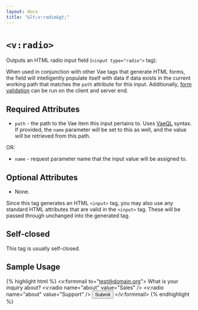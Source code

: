 ```yaml
---
layout: docs
title: "&lt;v:radio&gt;"
---
```


# `<v:radio>`

Outputs an HTML radio input field (`<input type="radio">` tag).

When used in conjunction with other Vae tags that generate HTML forms,
the field will intelligently populate itself with data if data exists in
the current working path that matches the `path` attribute for this
input. Additionally, [form validation](/vaeml_form_validation/) can be
run on the client and server end.

## Required Attributes

-   `path` - the path to the Vae item this input pertains to. Uses
    [VaeQL](/vaeql/) syntax. If provided, the `name` parameter will be
    set to this as well, and the value will be retrieved from this path.

OR:

-   `name` - request parameter name that the input value will be
    assigned to.

## Optional Attributes

-   None.

Since this tag generates an HTML `<input>` tag, you may also use any
standard HTML attributes that are valid in the `<input>` tag. These will
be passed through unchanged into the generated tag.

## Self-closed

This tag is usually self-closed.

## Sample Usage

{% highlight html %}
<v:formmail to="test@domain.org">
  What is your inquiry about?
  <v:radio name="about" value="Sales" />
  <v:radio name="about" value="Support" />
  <input type="submit" />
</v:formmail>
{% endhighlight %}
